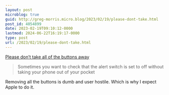 ```yaml
---
layout: post
microblog: true
guid: http://greg-morris.micro.blog/2023/02/19/please-dont-take.html
post_id: 4054899
date: 2023-02-19T09:10:12-0000
lastmod: 2024-06-22T16:19:17-0000
type: post
url: /2023/02/19/please-dont-take.html
---
```

[Please don’t take all of the buttons away](https://www.theverge.com/2023/2/18/23604808/apple-iphone-15-pro-button-rumor-haptic)

> Sometimes you want to check that the alert switch is set to off without taking your phone out of your pocket

Removing all the buttons is dumb and user hostile. Which is why I expect Apple to do it. 
